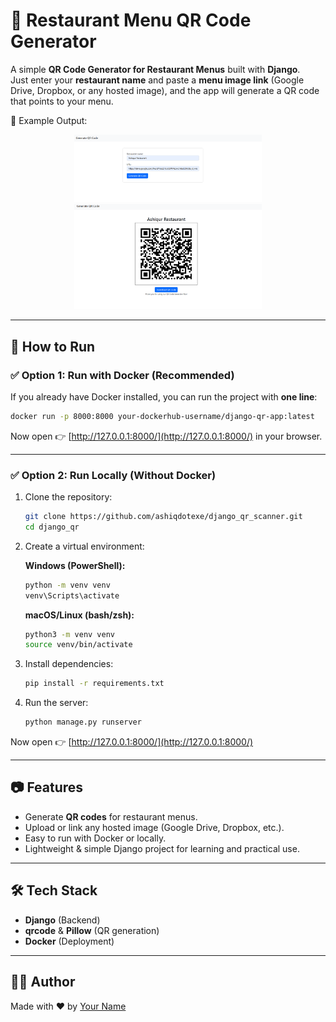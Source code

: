 # 🍴 Restaurant Menu QR Code Generator  

A simple **QR Code Generator for Restaurant Menus** built with **Django**.  
Just enter your **restaurant name** and paste a **menu image link** (Google Drive, Dropbox, or any hosted image), and the app will generate a QR code that points to your menu.  

📌 Example Output:  
<p align="center">
  <img src="docs/demo1.png" width="300" />
  <img src="docs/demo2.png" width="300" />
</p>

---

## 🚀 How to Run

### ✅ Option 1: Run with Docker (Recommended)
If you already have Docker installed, you can run the project with **one line**:  

```bash
docker run -p 8000:8000 your-dockerhub-username/django-qr-app:latest
```

Now open 👉 [http://127.0.0.1:8000/](http://127.0.0.1:8000/) in your browser.  

---

### ✅ Option 2: Run Locally (Without Docker)

1. Clone the repository:  
   ```bash
   git clone https://github.com/ashiqdotexe/django_qr_scanner.git
   cd django_qr
   ```

2. Create a virtual environment:  

   **Windows (PowerShell):**
   ```bash
   python -m venv venv
   venv\Scripts\activate
   ```

   **macOS/Linux (bash/zsh):**
   ```bash
   python3 -m venv venv
   source venv/bin/activate
   ```

3. Install dependencies:  
   ```bash
   pip install -r requirements.txt
   ```

4. Run the server:  
   ```bash
   python manage.py runserver
   ```

Now open 👉 [http://127.0.0.1:8000/](http://127.0.0.1:8000/)  

---

## 📷 Features
- Generate **QR codes** for restaurant menus.  
- Upload or link any hosted image (Google Drive, Dropbox, etc.).  
- Easy to run with Docker or locally.  
- Lightweight & simple Django project for learning and practical use.  

---

## 🛠️ Tech Stack
- **Django** (Backend)  
- **qrcode** & **Pillow** (QR generation)  
- **Docker** (Deployment)  

---

## 👨‍💻 Author
Made with ❤️ by [Your Name](https://www.linkedin.com/in/your-linkedin-username)  
